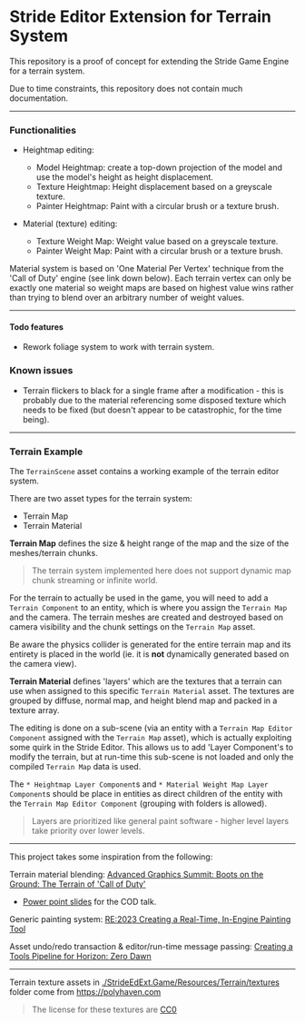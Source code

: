 # Stride Editor Extension for Terrain System

This repository is a proof of concept for extending the Stride Game Engine for a terrain system.

Due to time constraints, this repository does not contain much documentation.

---

### Functionalities

- Heightmap editing:
	- Model Heightmap: create a top-down projection of the model and use the model's height as height displacement.
	- Texture Heightmap: Height displacement based on a greyscale texture.
	- Painter Heightmap: Paint with a circular brush or a texture brush.

	
- Material (texture) editing:
	- Texture Weight Map: Weight value based on a greyscale texture.
	- Painter Weight Map: Paint with a circular brush or a texture brush.

Material system is based on 'One Material Per Vertex' technique from the 'Call of Duty' engine (see link down below).
Each terrain vertex can only be exactly one material so weight maps are based on highest value wins rather than trying to blend over an arbitrary number of weight values.

---

#### Todo features

- Rework foliage system to work with terrain system.

### Known issues

- Terrain flickers to black for a single frame after a modification - this is probably due to the material referencing some disposed texture which needs to be fixed (but doesn't appear to be catastrophic, for the time being).

---

### Terrain Example

The `TerrainScene` asset contains a working example of the terrain editor system.

There are two asset types for the terrain system:
- Terrain Map
- Terrain Material

**Terrain Map** defines the size & height range of the map and the size of the meshes/terrain chunks.
> The terrain system implemented here does not support dynamic map chunk streaming or infinite world.

For the terrain to actually be used in the game, you will need to add a `Terrain Component` to an entity, which is where you assign the `Terrain Map` and the camera.
The terrain meshes are created and destroyed based on camera visibility and the chunk settings on the `Terrain Map` asset.

Be aware the physics collider is generated for the entire terrain map and its entirety is placed in the world (ie. it is **not** dynamically generated based on the camera view).


**Terrain Material** defines 'layers' which are the textures that a terrain can use when assigned to this specific `Terrain Material` asset.
The textures are grouped by diffuse, normal map, and height blend map and packed in a texture array.


The editing is done on a sub-scene (via an entity with a `Terrain Map Editor Component` assigned with the `Terrain Map` asset), which is actually exploiting some quirk in the Stride Editor.
This allows us to add 'Layer Component's to modify the terrain, but at run-time this sub-scene is not loaded and only the compiled `Terrain Map` data is used.

The `* Heightmap Layer Component`s and `* Material Weight Map Layer Component`s should be place in entities as direct children of the entity with the `Terrain Map Editor Component` (grouping with folders is allowed).

> Layers are prioritized like general paint software - higher level layers take priority over lower levels.


---

This project takes some inspiration from the following:


Terrain material blending: [Advanced Graphics Summit: Boots on the Ground: The Terrain of 'Call of Duty'](https://www.gdcvault.com/play/1027463/Advanced-Graphics-Summit-Boots-on)
- [Power point slides](https://research.activision.com/publications/2021/09/boots-on-the-ground--the-terrain-of-call-of-duty) for the COD talk.


Generic painting system: [RE:2023 Creating a Real-Time, In-Engine Painting Tool](https://www.youtube.com/watch?v=xGmVGI-_-Zg)

Asset undo/redo transaction & editor/run-time message passing: [Creating a Tools Pipeline for Horizon: Zero Dawn](https://www.youtube.com/watch?v=KRJkBxKv1VM)


---

Terrain texture assets in [./StrideEdExt.Game/Resources/Terrain/textures](./StrideEdExt.Game/Resources/Terrain/textures) folder come from https://polyhaven.com
> The license for these textures are [CC0](https://polyhaven.com/license)

